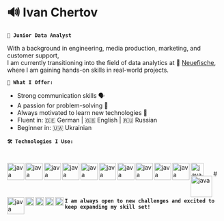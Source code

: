 <link rel="stylesheet" type='text/css' href="https://cdn.jsdelivr.net/gh/devicons/devicon@latest/devicon.min.css" />

# 🔊 Ivan Chertov

**`🚀 Junior Data Analyst`**

With a background in engineering, media production, marketing, and customer support, <br>
I am currently transitioning into the field of data analytics at 🐠 [Neuefische](https://www.neuefische.de), <br>
where I am gaining hands-on skills in real-world projects.

**`🧠 What I Offer:`**
- Strong communication skills 🗣️
- A passion for problem-solving 🧩
- Always motivated to learn new technologies 🔧
- Fluent in: 🇩🇪 German | 🇬🇧 English | 🇷🇺 Russian
- Beginner in: 🇺🇦 Ukrainian

**`🛠️ Technologies I Use:`**
#
<i class="devicon-python-plain-wordmark colored"></i>
<img align="left" alt="java" width="40px" style="padding right: 30px;" src="https://cdn.jsdelivr.net/gh/devicons/devicon@latest/icons/python/python-original-wordmark.svg"/>
<img align="left" alt="java" width="40px" style="padding right: 30px;" src="https://cdn.jsdelivr.net/gh/devicons/devicon@latest/icons/pandas/pandas-original-wordmark.svg"/>
<img align="left" alt="java" width="40px" style="padding right: 30px;"
src="https://cdn.jsdelivr.net/gh/devicons/devicon@latest/icons/matplotlib/matplotlib-plain.svg" />
<img align="left" alt="java" width="40px" style="padding right: 30px;"
src="https://cdn.jsdelivr.net/gh/devicons/devicon@latest/icons/postgresql/postgresql-original-wordmark.svg" />
<img align="left" alt="java" width="40px" style="padding right: 30px;"
src="https://cdn.jsdelivr.net/gh/devicons/devicon@latest/icons/vscode/vscode-original-wordmark.svg" />
<img align="left" alt="java" width="40px" style="padding right: 30px;"
src="https://cdn.jsdelivr.net/gh/devicons/devicon@latest/icons/git/git-original-wordmark.svg" />
<img align="left" alt="java" width="40px" style="padding right: 30px;"
src="https://cdn.jsdelivr.net/gh/devicons/devicon@latest/icons/github/github-original-wordmark.svg" />
<img align="left" alt="java" width="40px" style="padding right: 30px;"
src="https://cdn.jsdelivr.net/gh/devicons/devicon@latest/icons/anaconda/anaconda-original.svg" />
<img align="left" alt="java" width="40px" style="padding right: 30px;"
src="https://cdn.worldvectorlogo.com/logos/tableau-software.svg" />
<img align="left" alt="java" width="40px" style="padding right: 30px;"
src="https://user-images.githubusercontent.com/315810/92159303-30d41100-edfb-11ea-8107-1c5352202571.png"/>
<img align="left" alt="java" width="30px" style="padding right: 30px;"
src="https://upload.wikimedia.org/wikipedia/commons/thumb/a/ae/Google_Sheets_2020_Logo.svg/800px-Google_Sheets_2020_Logo.svg.png"/>
<img align="left" alt="java" width="50px" style="padding right: 50px;" src="https://static.vecteezy.com/system/resources/previews/039/202/122/non_2x/random-forest-algorithm-color-icon-illustration-vector.jpg"/>
<img align="left" alt="java" width="40px" style="padding right: 30px;"
src="https://mix-ready.com/cdn/shop/collections/Studio-One-Icon_1200x1200.png?v=1651330074" />
<img align="left" alt="java" width="20px" style="padding right: 30px;"
src="https://upload.wikimedia.org/wikipedia/de/2/28/ProTools_Logo.png"/>
<img align="left" alt="java" width="20px" style="padding right: 30px;"
src="https://cdn.jsdelivr.net/gh/devicons/devicon@latest/icons/premierepro/premierepro-plain.svg" />
<img align="left" alt="java" width="20px" style="padding right: 30px;"
src="https://cdn.jsdelivr.net/gh/devicons/devicon@latest/icons/aftereffects/aftereffects-plain.svg" />
<img align="left" alt="java" width="20px" style="padding right: 30px;"
src="https://www.citypng.com/public/uploads/preview/adobe-photoshop-white-square-logo-icon-png-701751694968304klbwqzmug3.png?v=2024092600"/>

<br>
#
<br>
<br>
<br>

**`I am always open to new challenges and excited to keep expanding my skill set!`**


<!--
**ivanchertov/ivanchertov** is a ✨ _special_ ✨ repository because its `README.md` (this file) appears on your GitHub profile.



Here are some ideas to get you started:

- 🔭 I’m currently working on ...
- 🌱 I’m currently learning ...
- 👯 I’m looking to collaborate on ...
- 🤔 I’m looking for help with ...
- 💬 Ask me about ...
- 📫 How to reach me: ...
- 😄 Pronouns: ...
- ⚡ Fun fact: ...
-->
